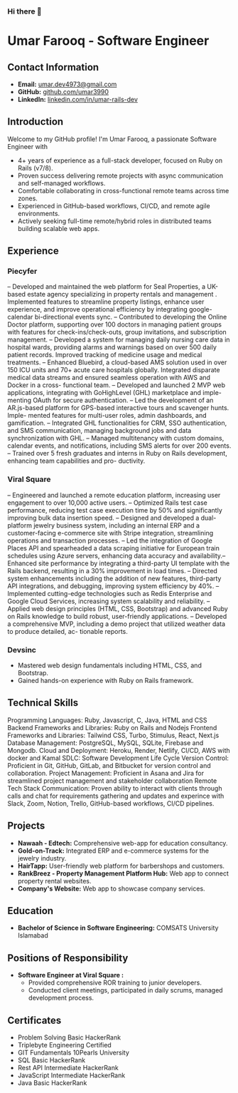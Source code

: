 ### Hi there 👋

# Umar Farooq - Software Engineer

## Contact Information
- **Email:** umar.dev4973@gmail.com
- **GitHub:** [github.com/umar3990](https://github.com/umar3990)
- **LinkedIn:** [linkedin.com/in/umar-rails-dev](https://linkedin.com/in/umar-rails-dev)

## Introduction
Welcome to my GitHub profile! I'm Umar Farooq, a passionate Software Engineer with

- 4+ years of experience as a full-stack developer, focused on Ruby on Rails (v7/8).
- Proven success delivering remote projects with async communication and self-managed workflows.
- Comfortable collaborating in cross-functional remote teams across time zones.
- Experienced in GitHub-based workflows, CI/CD, and remote agile environments.
- Actively seeking full-time remote/hybrid roles in distributed teams building scalable web apps.

## Experience

### Piecyfer
– Developed and maintained the web platform for Seal Properties, a UK-based estate agency specializing in property
rentals and management . Implemented features to streamline property listings, enhance user experience, and
improve operational efficiency by integrating google-calendar bi-directional events sync.
– Contributed to developing the Online Doctor platform, supporting over 100 doctors in managing patient groups
with features for check-ins/check-outs, group invitations, and subscription management.
– Developed a system for managing daily nursing care data in hospital wards, providing alarms and warnings based
on over 500 daily patient records. Improved tracking of medicine usage and medical treatments.
– Enhanced Bluebird, a cloud-based AMS solution used in over 150 ICU units and 70+ acute care hospitals globally.
Integrated disparate medical data streams and ensured seamless operation with AWS and Docker in a cross-
functional team.
– Developed and launched 2 MVP web applications, integrating with GoHighLevel (GHL) marketplace and imple-
menting OAuth for secure authentication.
– Led the development of an AR.js-based platform for GPS-based interactive tours and scavenger hunts. Imple-
mented features for multi-user roles, admin dashboards, and gamification.
– Integrated GHL functionalities for CRM, SSO authentication, and SMS communication, managing background
jobs and data synchronization with GHL.
– Managed multitenancy with custom domains, calendar events, and notifications, including SMS alerts for over 200
events.
– Trained over 5 fresh graduates and interns in Ruby on Rails development, enhancing team capabilities and pro-
ductivity.

### Viral Square 
– Engineered and launched a remote education platform, increasing user engagement to over 10,000 active users.
– Optimized Rails test case performance, reducing test case execution time by 50% and significantly improving bulk
data insertion speed.
– Designed and developed a dual-platform jewelry business system, including an internal ERP and a customer-facing
e-commerce site with Stripe integration, streamlining operations and transaction processes.
– Led the integration of Google Places API and spearheaded a data scraping initiative for European train schedules
using Azure servers, enhancing data accuracy and availability.– Enhanced site performance by integrating a third-party UI template with the Rails backend, resulting in a 30%
improvement in load times.
– Directed system enhancements including the addition of new features, third-party API integrations, and debugging,
improving system efficiency by 40%.
– Implemented cutting-edge technologies such as Redis Enterprise and Google Cloud Services, increasing system
scalability and reliability.
– Applied web design principles (HTML, CSS, Bootstrap) and advanced Ruby on Rails knowledge to build robust,
user-friendly applications.
– Developed a comprehensive MVP, including a demo project that utilized weather data to produce detailed, ac-
tionable reports.
### Devsinc 
- Mastered web design fundamentals including HTML, CSS, and Bootstrap.
- Gained hands-on experience with Ruby on Rails framework.

## Technical Skills
Programming Languages: Ruby, Javascript, C, Java, HTML and CSS
Backend Frameworks and Libraries: Ruby on Rails and Nodejs
Frontend Frameworks and Libraries: Tailwind CSS, Turbo, Stimulus, React, Next.js
Database Management: PostgreSQL, MySQL, SQLite, Firebase and Mongodb.
Cloud and Deployment: Heroku, Render, Netlify, CI/CD, AWS with docker and Kamal
SDLC: Software Development Life Cycle
Version Control: Proficient in Git, GitHub, GitLab, and Bitbucket for version control and collaboration.
Project Management: Proficient in Asana and Jira for streamlined project management and stakeholder collaboration
Remote Tech Stack Communication: Proven ability to interact with clients through calls and chat for requirements
gathering and updates and experince with Slack, Zoom, Notion, Trello, GitHub-based workflows, CI/CD pipelines.

## Projects
- **Nawaah - Edtech:** Comprehensive web-app for education consultancy.
- **Gold-on-Track:** Integrated ERP and e-commerce systems for the jewelry industry.
- **HairTapp:** User-friendly web platform for barbershops and customers.
- **RankBreez - Property Management Platform Hub:** Web app to connect property rental websites.
- **Company's Website:** Web app to showcase company services.

## Education
- **Bachelor of Science in Software Engineering:** COMSATS University Islamabad

## Positions of Responsibility
- **Software Engineer at Viral Square :**
  - Provided comprehensive ROR training to junior developers.
  - Conducted client meetings, participated in daily scrums, managed development process.

## Certificates
- Problem Solving Basic HackerRank
- Triplebyte Engineering Certified
- GIT Fundamentals 10Pearls University
- SQL Basic HackerRank
- Rest API Intermediate HackerRank
- JavaScript Intermediate HackerRank
- Java Basic HackerRank

